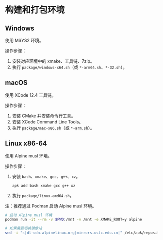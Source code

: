 # 构建和打包环境

## Windows

使用 MSYS2 环境。

操作步骤：

1. 安装对应环境中的 xmake、工具链、7zip。
1. 执行 `package/windows-x64.sh`（或 `*-arm64.sh`、`*-32.sh`）。

## macOS

使用 XCode 12.4 工具链。

操作步骤：

1. 安装 CMake 并安装命令行工具。
1. 安装 XCode Command Line Tools。
1. 执行 `package/mac-x86.sh`（或 `*-arm.sh`）。

## Linux x86-64

使用 Alpine musl 环境。

操作步骤：

1. 安装 `bash`、`xmake`、`gcc`、`g++`、`xz`。

   ```sh
   apk add bash xmake gcc g++ xz
   ```

1. 执行 `package/linux-amd64.sh`。

注：推荐通过 Podman 启动 Alpine musl 环境。

```sh
# 启动 Alpine musl 环境
podman run -it --rm -v $PWD:/mnt -v /mnt -e XMAKE_ROOT=y alpine

# 如果需要切换镜像站
sed -i "s|dl-cdn.alpinelinux.org|mirrors.ustc.edu.cn|" /etc/apk/repositories
```
